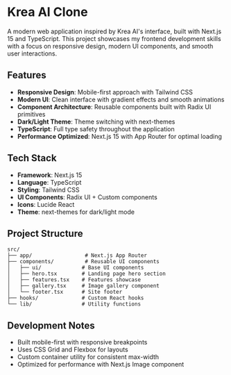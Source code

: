 # Krea AI Clone

A modern web application inspired by Krea AI's interface, built with Next.js 15 and TypeScript. This project showcases my frontend development skills with a focus on responsive design, modern UI components, and smooth user interactions.

## Features

- **Responsive Design**: Mobile-first approach with Tailwind CSS
- **Modern UI**: Clean interface with gradient effects and smooth animations
- **Component Architecture**: Reusable components built with Radix UI primitives
- **Dark/Light Theme**: Theme switching with next-themes
- **TypeScript**: Full type safety throughout the application
- **Performance Optimized**: Next.js 15 with App Router for optimal loading

## Tech Stack

- **Framework**: Next.js 15
- **Language**: TypeScript
- **Styling**: Tailwind CSS
- **UI Components**: Radix UI + Custom components
- **Icons**: Lucide React
- **Theme**: next-themes for dark/light mode


## Project Structure

```
src/
├── app/                 # Next.js App Router
├── components/          # Reusable UI components
│   ├── ui/             # Base UI components
│   ├── hero.tsx        # Landing page hero section
│   ├── features.tsx    # Features showcase
│   ├── gallery.tsx     # Image gallery component
│   └── footer.tsx      # Site footer
├── hooks/              # Custom React hooks
└── lib/                # Utility functions
```

## Development Notes

- Built mobile-first with responsive breakpoints
- Uses CSS Grid and Flexbox for layouts
- Custom container utility for consistent max-width
- Optimized for performance with Next.js Image component

